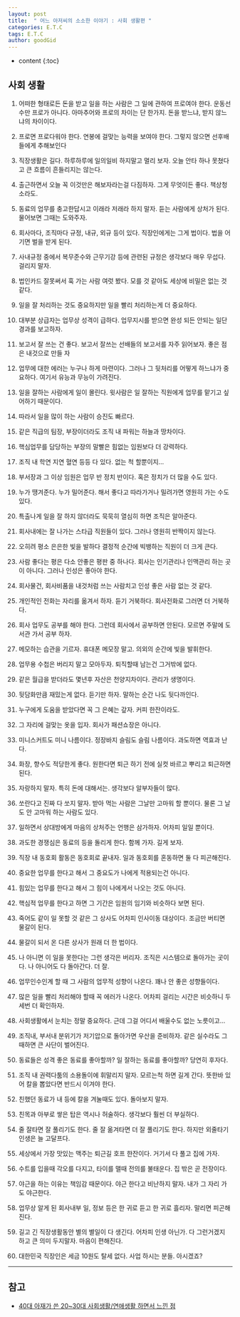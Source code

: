 ```yaml
---
layout: post
title:  " 어느 아저씨의 소소한 이야기 : 사회 생활편 "
categories: E.T.C
tags: E.T.C
author: goodGid
---
```

* content
{:toc}

## 사회 생활

1. 어떠한 형태로든 돈을 받고 일을 하는 사람은 그 일에 관하여 프로여야 한다. 운동선수만 프로가 아니다.
    아마추어와 프로의 차이는 단 한가지. 돈을 받느냐, 받지 않느냐의 차이이다.

2. 프로면 프로다워야 한다. 연봉에 걸맞는 능력을 보여야 한다. 그렇지 않으면 선후배들에게 추해보인다

3. 직장생활은 길다. 하루하루에 일의일비 하지말고 멀리 보자. 오늘 안타 하나 못쳤다고 큰 흐름이
    흔들리지는 않는다.

4. 출근하면서 오늘 꼭 이것만은 해보자라는걸 다짐하자. 그게 무엇이든 좋다. 책상청소라도.

5. 동료의 업무를 충고한답시고 이래라 저래라 하지 말자. 듣는 사람에게 상처가 된다.
    물어보면 그때는 도와주자.









6. 회사마다, 조직마다 규정, 내규, 외규 등이 있다. 직장인에게는 그게 법이다. 법을 어기면 벌을 받게 
    된다.

7. 사내규정 중에서 복무준수와 근무기강 등에 관련된 규정은 생각보다 매우 무섭다. 걸리지 말자.

8. 법인카드 잘못써서 훅 가는 사람 여럿 봤다. 모를 것 같아도 세상에 비밀은 없는 것 같다.

9. 일을 잘 처리하는 것도 중요하지만 일을 빨리 처리하는게 더 중요하다.

10. 대부분 상급자는 업무상 성격이 급하다. 업무지시를 받으면 완성 되든 안되는 일단 경과를 보고하자.

11. 보고서 잘 쓰는 건 좋다. 보고서 잘쓰는 선배들의 보고서를 자주 읽어보자. 좋은 점은 내것으로 만들
      자

12. 업무에 대한 에러는 누구나 하게 마련이다. 그러나 그 뒷처리를 어떻게 하느냐가 중요하다.
      여기서 유능과 무능이 가려진다.

13. 일을 잘하는 사람에게 일이 몰린다. 윗사람은 일 잘하는 직원에게 업무를 맡기고 싶어하기 때문이다.

14. 따라서 일을 많이 하는 사람이 승진도 빠르다.

15. 같은 직급의 팀장, 부장이더라도 조직 내 파워는 하늘과 땅차이다.

16. 핵심업무를 담당하는 부장의 말빨은 힘없는 임원보다 더 강력하다.

17. 조직 내 학연 지연 혈연 등등 다 있다. 없는 척 할뿐이지...

18. 부서장과 그 이상 임원은 업무 반 정치 반이다. 혹은 정치가 더 많을 수도 있다.

19. 누가 땡겨준다. 누가 밀어준다. 해서 좋다고 따라가거나 밀려가면 영원히 가는 수도 있다.

20. 특출나게 일을 잘 하지 않더라도 묵묵히 열심히 하면 조직은 알아준다. 

21. 회사내에는 잘 나가는 스타급 직원들이 있다. 그러나 영원히 반짝이지 않는다.

22. 오히려 평소 은은한 빛을 발하다 결정적 순간에 빅뱅하는 직원이 더 크게 큰다.

23. 사람 좋다는 평은 다소 안좋은 평판 중 하나다. 회사는 인기관리나 인맥관리 하는 곳이 아니다. 
     그러나 인성은 좋아야 한다.

24. 회사물건, 회사비품을 내것처럼 쓰는 사람치고 인성 좋은 사람 없는 것 같다.

25. 개인적인 전화는 자리를 옮겨서 하자. 듣기 거북하다. 회사전화로 그러면 더 거북하다.

26. 회사 업무도 공부를 해야 한다. 그런데 회사에서 공부하면 안된다. 모르면 주말에 도서관 가서 공부
      하자.

27. 메모하는 습관을 기르자. 휴대폰 메모장 말고. 의외의 순간에 빛을 발휘한다.

28. 업무용 수첩은 버리지 말고 모아두자. 퇴직할때 남는건 그거밖에 없다.

29. 같은 월급을 받더라도 몇년후 자산은 천양지차이다. 관리가 생명이다.

30. 뒷담화만큼 재밌는게 없다. 듣기만 하자. 말하는 순간 나도 뒷다까인다.

31. 누구에게 도움을 받았다면 꼭 그 은혜는 갚자. 커피 한잔이라도.

32. 그 자리에 걸맞는 옷을 입자. 회사가 패션쇼장은 아니다.

33. 미니스커트도 미니 나름이다. 정장바지 슬림도 슬림 나름이다. 과도하면 역효과 난다.

34. 화장, 향수도 적당한게 좋다. 원한다면 퇴근 하기 전에 실컷 바르고 뿌리고 퇴근하면 된다.

35. 자랑하지 말자. 특히 돈에 대해서는. 생각보다 알부자들이 많다.

36. 쏘란다고 진짜 다 쏘지 말자. 받아 먹는 사람은 그날만 고마워 할 뿐이다. 물론 그 날도 안 고마워
     하는 사람도 있다.

37. 일하면서 상대방에게 마음의 상처주는 언행은 삼가하자. 어차피 일일 뿐이다.

38. 과도한 경쟁심은 동료의 등을 돌리게 한다. 함께 가자. 길게 보자.

39. 직장 내 동호회 활동은 동호회로 끝내자. 일과 동호회를 혼동하면 둘 다 피곤해진다.

40. 중요한 업무를 한다고 해서 그 중요도가 나에게 적용되는건 아니다.

41. 힘있는 업무를 한다고 해서 그 힘이 나에게서 나오는 것도 아니다.

42. 핵심적 업무를 한다고 하면 그 기간은 임원의 임기와 비슷하다 보면 된다.

43. 죽어도 같이 일 못할 것 같은 그 상사도 어차피 인사이동 대상이다. 조금만 버티면 물갈이 된다.

44. 물갈이 되서 온 다른 상사가 원래 더 한 법이다.

45. 나 아니면 이 일을 못한다는 그런 생각은 버리자. 조직은 시스템으로 돌아가는 곳이다.
      나 아니어도 다 돌아간다. 더 잘.

46. 업무인수인계 할 때 그 사람의 업무적 성향이 나온다. 꽤나 안 좋은 성향들이다.

47. 많은 일을 빨리 처리해야 할때 꼭 에러가 나온다. 어차피 걸리는 시간은 비슷하니 두세번 더
     확인하자.

48. 사회생활에서 눈치는 정말 중요하다. 근데 그걸 어디서 배울수도 없는 노릇이고...

49. 조직내, 부서내 분위기가 저기압으로 돌아가면 우산을 준비하자. 같은 실수라도 그때하면
     큰 사단이 벌어진다.

50. 동료들은 성격 좋은 동료를 좋아할까? 일 잘하는 동료를 좋아할까? 당연히 후자다.

51. 조직 내 권력다툼의 소용돌이에 휘말리지 말자. 모르는척 하면 길게 간다. 뜻한바 있어
      칼을 뽑았다면 반드시 이겨야 한다.

52. 친했던 동료가 내 등에 칼을 겨눌때도 있다. 돌아보지 말자.

53. 친목과 아부로 쌓은 탑은 역시나 허술하다. 생각보다 훨씬 더 부실하다.

54. 줄 잘타면 잘 풀리기도 한다. 줄 잘 옮겨타면 더 잘 풀리기도 한다. 하지만 외줄타기 인생은
      늘 고달프다.

55. 세상에서 가장 맛있는 맥주는 퇴근길 호프 한잔이다. 거기서 다 풀고 집에 가자.

56. 수트를 입을때 각오를 다지고, 타이를 맬때 전의를 불태운다. 집 밖은 곧 전장이다.

57. 야근을 하는 이유는 책임감 때문이다. 야근 한다고 비난하지 말자. 내가 그 자리 가도 야근한다.

58. 업무상 알게 된 회사내부 일, 정보 등은 한 귀로 듣고 한 귀로 흘리자. 말리면 피곤해진다.

59. 길고 긴 직장생활동안 별의 별일이 다 생긴다. 어차피 인생 아닌가.
      다 그런거겠지 하고 큰 의미 두지말자. 마음이 편해진다.

60. 대한민국 직장인은 세금 10원도 탈세 없다. 사업 하시는 분들. 아시겠죠?

---

## 참고

* [40대 아재가 쓴 20~30대 사회생활/연애생활 하면서 느낀 점](https://cafe.naver.com/dokchi/7450810)
